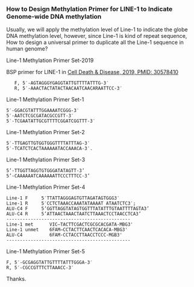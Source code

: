 ### How to Design Methylation Primer for LINE-1 to Indicate Genome-wide DNA methylation

Usually, we will apply the methylation level of Line-1 to indicate the globe DNA methylation level, however, since Line-1 is kind of repeat sequence, How to design a universal primer to duplicate all the Line-1 sequence in human genome? 

Line-1 Methylation Primer Set-2019

BSP primer for LINE-1 in [Cell Death & Disease, 2019, PMID: 30578410][1]

       F, 5′-AGTAGGGYGAGGTATTGTTTTATTTG-3′
       R, 5′-AAACTACTATACTAACAATCAACARAATTCC-3′

 Line-1 Methylation Primer Set-1

    5′-GGACGTATTTGGAAAATCGGG-3′ 
    5′-AATCTCGCGATACGCCGTT-3′ 
    5′-TCGAATATTGCGTTTTCGGATCGGTTT-3′ 

Line-1 Methylation Primer Set-2

    5′-TTGAGTTGTGGTGGGTTTTATTTAG-3′ 
    5′-TCATCTCACTAAAAAATACCAAACA-3′.

Line-1 Methylation Primer Set-3 

    5’-TTGGTTAGGTGTGGGATATAGTT-3’
    5’-CAAAAAATCAAAAAATTCCCTTTCC-3’


Line-1 Methylation Primer Set-4

    Line-1 F     5′TTATTAGGGAGTGTTAGATAGTGGG3′
    Line-1 R     5′CCTCTAAACCAAATATAAAAT ATAATCTC3′;
    ALU-C4 F     5’GGTTAGGTATAGTGGTTTATATTTGTAATTTTAGTA3’
    ALU-C4 R     5’ATTAACTAAACTAATCTTAAACTCCTAACCTCA3’
    ----------------------------------------------
    Line-1 met      VIC–TACTTCGACTCGCGCACGATA-MBG3'
    Line-1 unmet    6FAM–CCTACTTCAACTCACACA-MBG3'
    ALU-C4          6FAM-CCTACCTTAACCTCCC-MGB3'
    ----------------------------------------------

Line-1 Methylation Primer Set-5

    F, 5′-GCGAGGTATTGTTTTATTTGGGA-3′
    R, 5′-CGCCGTTTCTTAAACC-3′

Thanks. 


  [1]: https://www.ncbi.nlm.nih.gov/pubmed/30578410
